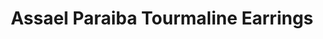 ---
title: Assael Paraiba Tourmaline Earrings
description: |
  South Sea Pearls are suspended from delicate, bejeweled branches in these lush, abstract chandelier-style earrings.
specs: |
  14.2 - 13.0mm South Sea Cultured Pearl Drops with 2.93 carats of White Diamonds, 1.08 carats of Paraiba Tourmalines, 0.48 carats of Aquamarines and 0.84 carats of Blue Sapphires, set in 18K White Gold.
images:
  - /uploads/assael-paraiba-tourmaline-earrings.jpg
_category:
order: 4
tags:
  - earrings
---